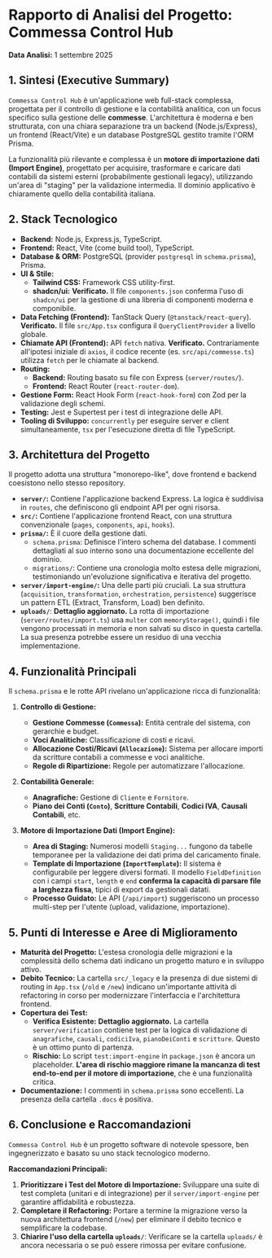 # Rapporto di Analisi del Progetto: Commessa Control Hub

**Data Analisi:** 1 settembre 2025

## 1. Sintesi (Executive Summary)

`Commessa Control Hub` è un'applicazione web full-stack complessa, progettata per il controllo di gestione e la contabilità analitica, con un focus specifico sulla gestione delle **commesse**. L'architettura è moderna e ben strutturata, con una chiara separazione tra un backend (Node.js/Express), un frontend (React/Vite) e un database PostgreSQL gestito tramite l'ORM Prisma.

La funzionalità più rilevante e complessa è un **motore di importazione dati (Import Engine)**, progettato per acquisire, trasformare e caricare dati contabili da sistemi esterni (probabilmente gestionali legacy), utilizzando un'area di "staging" per la validazione intermedia. Il dominio applicativo è chiaramente quello della contabilità italiana.

## 2. Stack Tecnologico

- **Backend:** Node.js, Express.js, TypeScript.
- **Frontend:** React, Vite (come build tool), TypeScript.
- **Database & ORM:** PostgreSQL (provider `postgresql` in `schema.prisma`), Prisma.
- **UI & Stile:**
    - **Tailwind CSS:** Framework CSS utility-first.
    - **shadcn/ui:** **Verificato.** Il file `components.json` conferma l'uso di `shadcn/ui` per la gestione di una libreria di componenti moderna e componibile.
- **Data Fetching (Frontend):** TanStack Query (`@tanstack/react-query`). **Verificato.** Il file `src/App.tsx` configura il `QueryClientProvider` a livello globale.
- **Chiamate API (Frontend):** API `fetch` nativa. **Verificato.** Contrariamente all'ipotesi iniziale di `axios`, il codice recente (es. `src/api/commesse.ts`) utilizza `fetch` per le chiamate al backend.
- **Routing:**
    - **Backend:** Routing basato su file con Express (`server/routes/`).
    - **Frontend:** React Router (`react-router-dom`).
- **Gestione Form:** React Hook Form (`react-hook-form`) con Zod per la validazione degli schemi.
- **Testing:** Jest e Supertest per i test di integrazione delle API.
- **Tooling di Sviluppo:** `concurrently` per eseguire server e client simultaneamente, `tsx` per l'esecuzione diretta di file TypeScript.

## 3. Architettura del Progetto

Il progetto adotta una struttura "monorepo-like", dove frontend e backend coesistono nello stesso repository.

- **`server/`:** Contiene l'applicazione backend Express. La logica è suddivisa in `routes`, che definiscono gli endpoint API per ogni risorsa.
- **`src/`:** Contiene l'applicazione frontend React, con una struttura convenzionale (`pages`, `components`, `api`, `hooks`).
- **`prisma/`:** È il cuore della gestione dati.
    - `schema.prisma`: Definisce l'intero schema del database. I commenti dettagliati al suo interno sono una documentazione eccellente del dominio.
    - `migrations/`: Contiene una cronologia molto estesa delle migrazioni, testimoniando un'evoluzione significativa e iterativa del progetto.
- **`server/import-engine/`:** Una delle parti più cruciali. La sua struttura (`acquisition`, `transformation`, `orchestration`, `persistence`) suggerisce un pattern ETL (Extract, Transform, Load) ben definito.
- **`uploads/`**: **Dettaglio aggiornato.** La rotta di importazione (`server/routes/import.ts`) usa `multer` con `memoryStorage()`, quindi i file vengono processati in memoria e non salvati su disco in questa cartella. La sua presenza potrebbe essere un residuo di una vecchia implementazione.

## 4. Funzionalità Principali

Il `schema.prisma` e le rotte API rivelano un'applicazione ricca di funzionalità:

1.  **Controllo di Gestione:**
    - **Gestione Commesse (`Commessa`):** Entità centrale del sistema, con gerarchie e budget.
    - **Voci Analitiche:** Classificazione di costi e ricavi.
    - **Allocazione Costi/Ricavi (`Allocazione`):** Sistema per allocare importi da scritture contabili a commesse e voci analitiche.
    - **Regole di Ripartizione:** Regole per automatizzare l'allocazione.

2.  **Contabilità Generale:**
    - **Anagrafiche:** Gestione di `Cliente` e `Fornitore`.
    - **Piano dei Conti (`Conto`)**, **Scritture Contabili**, **Codici IVA**, **Causali Contabili**, etc.

3.  **Motore di Importazione Dati (Import Engine):**
    - **Area di Staging:** Numerosi modelli `Staging...` fungono da tabelle temporanee per la validazione dei dati prima del caricamento finale.
    - **Template di Importazione (`ImportTemplate`):** Il sistema è configurabile per leggere diversi formati. Il modello `FieldDefinition` con i campi `start`, `length` e `end` **conferma la capacità di parsare file a larghezza fissa**, tipici di export da gestionali datati.
    - **Processo Guidato:** Le API (`/api/import`) suggeriscono un processo multi-step per l'utente (upload, validazione, importazione).

## 5. Punti di Interesse e Aree di Miglioramento

- **Maturità del Progetto:** L'estesa cronologia delle migrazioni e la complessità dello schema dati indicano un progetto maturo e in sviluppo attivo.
- **Debito Tecnico:** La cartella `src/_legacy` e la presenza di due sistemi di routing in `App.tsx` (`/old` e `/new`) indicano un'importante attività di refactoring in corso per modernizzare l'interfaccia e l'architettura frontend.
- **Copertura dei Test:**
    - **Verifica Esistente:** **Dettaglio aggiornato.** La cartella `server/verification` contiene test per la logica di validazione di `anagrafiche`, `causali`, `codiciIva`, `pianoDeiConti` e `scritture`. Questo è un ottimo punto di partenza.
    - **Rischio:** Lo script `test:import-engine` in `package.json` è ancora un placeholder. **L'area di rischio maggiore rimane la mancanza di test end-to-end per il motore di importazione**, che è una funzionalità critica.
- **Documentazione:** I commenti in `schema.prisma` sono eccellenti. La presenza della cartella `.docs` è positiva.

## 6. Conclusione e Raccomandazioni

`Commessa Control Hub` è un progetto software di notevole spessore, ben ingegnerizzato e basato su uno stack tecnologico moderno.

**Raccomandazioni Principali:**
1.  **Prioritizzare i Test del Motore di Importazione:** Sviluppare una suite di test completa (unitari e di integrazione) per il `server/import-engine` per garantire affidabilità e robustezza.
2.  **Completare il Refactoring:** Portare a termine la migrazione verso la nuova architettura frontend (`/new`) per eliminare il debito tecnico e semplificare la codebase.
3.  **Chiarire l'uso della cartella `uploads/`**: Verificare se la cartella `uploads/` è ancora necessaria o se può essere rimossa per evitare confusione.
